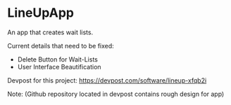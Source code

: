 # LineUpApp
An app that creates wait lists.

Current details that need to be fixed:

- Delete Button for Wait-Lists
- User Interface Beautification

Devpost for this project:
https://devpost.com/software/lineup-xfqb2i 

Note: (Github repository located in devpost contains rough design for app)
